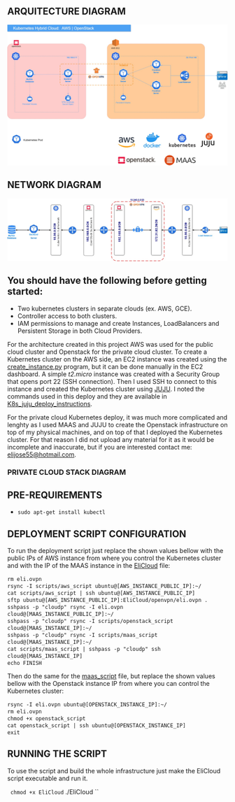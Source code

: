 ## ARQUITECTURE DIAGRAM
![Hybrid_Cloud.jpg](https://github.com/elijose55/EliCloud/blob/master/images/Hybrid%20Cloud.jpg)

## NETWORK DIAGRAM
![network_diagram.jpg](https://github.com/elijose55/EliCloud/blob/master/images/Network%20Diagram%20(1).jpg)

## You should have the following before getting started:
- Two kubernetes clusters in separate clouds (ex. AWS, GCE).
- Controller access to both clusters.
- IAM permissions to manage and create Instances, LoadBalancers and Persistent Storage in both Cloud Providers.

For the architecture created in this project AWS was used for the public cloud cluster and Openstack for the private cloud cluster.
To create a Kubernetes cluster on the AWS side, an EC2 instance was created using the [create_instance.py](https://github.com/elijose55/EliCloud/blob/master/misc/create_instance.py) program, but it can be done manually in the EC2 dashboard. A simple *t2.micro* instance was created with a Security Group that opens port 22 (SSH connection). Then I used SSH to connect to this instance and created the Kubernetes cluster using [JUJU](https://jaas.ai/docs/installing). I noted the commands used in this deploy and they are available in [K8s_juju_deploy_instructions](https://github.com/elijose55/EliCloud/blob/master/misc/create_instance.py).

For the private cloud Kubernetes deploy, it was much more complicated and lenghty as I used MAAS and JUJU to create the Openstack infrastructure on top of my physical machines, and on top of that I deployed the Kubernetes cluster. For that reason I did not upload any material for it as it would be incomplete and inaccurate, but if you are interested contact me: [elijose55@hotmail.com](mailto:elijose55@hotmail.com).

### PRIVATE CLOUD STACK DIAGRAM







## PRE-REQUIREMENTS
- `sudo apt-get install kubectl`


## DEPLOYMENT SCRIPT CONFIGURATION
To run the deployment script just replace the shown values bellow with the public IPs of AWS instance from where you control the Kubernetes cluster and with the IP of the MAAS instance in the [EliCloud](https://github.com/elijose55/EliCloud/blob/master/EliCloud) file:

```
rm eli.ovpn
rsync -I scripts/aws_script ubuntu@[AWS_INSTANCE_PUBLIC_IP]:~/
cat scripts/aws_script | ssh ubuntu@[AWS_INSTANCE_PUBLIC_IP]
sftp ubuntu@[AWS_INSTANCE_PUBLIC_IP]:EliCloud/openvpn/eli.ovpn .
sshpass -p "cloudp" rsync -I eli.ovpn cloud@[MAAS_INSTANCE_PUBLIC_IP]:~/
sshpass -p "cloudp" rsync -I scripts/openstack_script cloud@[MAAS_INSTANCE_IP]:~/
sshpass -p "cloudp" rsync -I scripts/maas_script cloud@[MAAS_INSTANCE_IP]:~/
cat scripts/maas_script | sshpass -p "cloudp" ssh cloud@[MAAS_INSTANCE_IP]
echo FINISH
```
Then do the same for the [maas_script](https://github.com/elijose55/EliCloud/blob/master/scripts/maas_script) file, but replace the shown values bellow with the Openstack instance IP from where you can control the Kubernetes cluster:

``` 
rsync -I eli.ovpn ubuntu@[OPENSTACK_INSTANCE_IP]:~/
rm eli.ovpn
chmod +x openstack_script
cat openstack_script | ssh ubuntu@[OPENSTACK_INSTANCE_IP]
exit
```


## RUNNING THE SCRIPT

To use the script and build the whole infrastructure just make the EliCloud script executable and run it.

`` 
chmod +x EliCloud
``
./EliCloud
``


